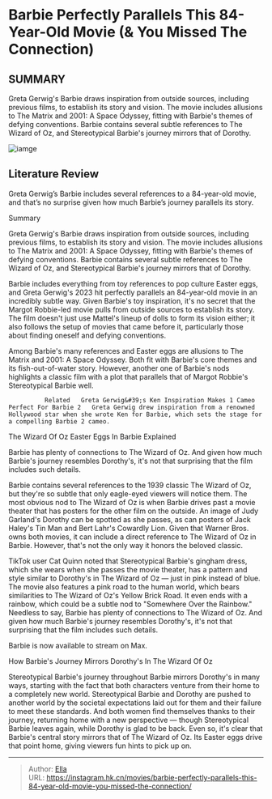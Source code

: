 # Barbie Perfectly Parallels This 84-Year-Old Movie (&amp; You Missed The Connection)


## SUMMARY 



  Greta Gerwig&#39;s Barbie draws inspiration from outside sources, including previous films, to establish its story and vision.   The movie includes allusions to The Matrix and 2001: A Space Odyssey, fitting with Barbie&#39;s themes of defying conventions.   Barbie contains several subtle references to The Wizard of Oz, and Stereotypical Barbie&#39;s journey mirrors that of Dorothy.  

![iamge](https://static1.srcdn.com/wordpress/wp-content/uploads/2023/09/ken-and-barbie-singing-while-barbie-drives-the-car.jpg)

## Literature Review
Greta Gerwig’s Barbie includes several references to a 84-year-old movie, and that’s no surprise given how much Barbie’s journey parallels its story.


Summary

  Greta Gerwig&#39;s Barbie draws inspiration from outside sources, including previous films, to establish its story and vision.   The movie includes allusions to The Matrix and 2001: A Space Odyssey, fitting with Barbie&#39;s themes of defying conventions.   Barbie contains several subtle references to The Wizard of Oz, and Stereotypical Barbie&#39;s journey mirrors that of Dorothy.  






Barbie includes everything from toy references to pop culture Easter eggs, and Greta Gerwig&#39;s 2023 hit perfectly parallels an 84-year-old movie in an incredibly subtle way. Given Barbie&#39;s toy inspiration, it&#39;s no secret that the Margot Robbie-led movie pulls from outside sources to establish its story. The film doesn&#39;t just use Mattel&#39;s lineup of dolls to form its vision either; it also follows the setup of movies that came before it, particularly those about finding oneself and defying conventions.

Among Barbie&#39;s many references and Easter eggs are allusions to The Matrix and 2001: A Space Odyssey. Both fit with Barbie&#39;s core themes and its fish-out-of-water story. However, another one of Barbie&#39;s nods highlights a classic film with a plot that parallels that of Margot Robbie&#39;s Stereotypical Barbie well.

              Related   Greta Gerwig&#39;s Ken Inspiration Makes 1 Cameo Perfect For Barbie 2   Greta Gerwig drew inspiration from a renowned Hollywood star when she wrote Ken for Barbie, which sets the stage for a compelling Barbie 2 cameo.    


 The Wizard Of Oz Easter Eggs In Barbie Explained 
          



Barbie has plenty of connections to The Wizard of Oz. And given how much Barbie&#39;s journey resembles Dorothy&#39;s, it&#39;s not that surprising that the film includes such details.




Barbie contains several references to the 1939 classic The Wizard of Oz, but they&#39;re so subtle that only eagle-eyed viewers will notice them. The most obvious nod to The Wizard of Oz is when Barbie drives past a movie theater that has posters for the other film on the outside. An image of Judy Garland&#39;s Dorothy can be spotted as she passes, as can posters of Jack Haley&#39;s Tin Man and Bert Lahr&#39;s Cowardly Lion. Given that Warner Bros. owns both movies, it can include a direct reference to The Wizard of Oz in Barbie. However, that&#39;s not the only way it honors the beloved classic.

TikTok user Cat Quinn noted that Stereotypical Barbie&#39;s gingham dress, which she wears when she passes the movie theater, has a pattern and style similar to Dorothy&#39;s in The Wizard of Oz — just in pink instead of blue. The movie also features a pink road to the human world, which bears similarities to The Wizard of Oz&#39;s Yellow Brick Road. It even ends with a rainbow, which could be a subtle nod to &#34;Somewhere Over the Rainbow.&#34; Needless to say, Barbie has plenty of connections to The Wizard of Oz. And given how much Barbie&#39;s journey resembles Dorothy&#39;s, it&#39;s not that surprising that the film includes such details.



Barbie is now available to stream on Max.






 How Barbie&#39;s Journey Mirrors Dorothy&#39;s In The Wizard Of Oz 
          

Stereotypical Barbie&#39;s journey throughout Barbie mirrors Dorothy&#39;s in many ways, starting with the fact that both characters venture from their home to a completely new world. Stereotypical Barbie and Dorothy are pushed to another world by the societal expectations laid out for them and their failure to meet these standards. And both women find themselves thanks to their journey, returning home with a new perspective — though Stereotypical Barbie leaves again, while Dorothy is glad to be back. Even so, it&#39;s clear that Barbie&#39;s central story mirrors that of The Wizard of Oz. Its Easter eggs drive that point home, giving viewers fun hints to pick up on.



---

> Author: [Ella](https://instagram.hk.cn/)  
> URL: https://instagram.hk.cn/movies/barbie-perfectly-parallels-this-84-year-old-movie-you-missed-the-connection/  


